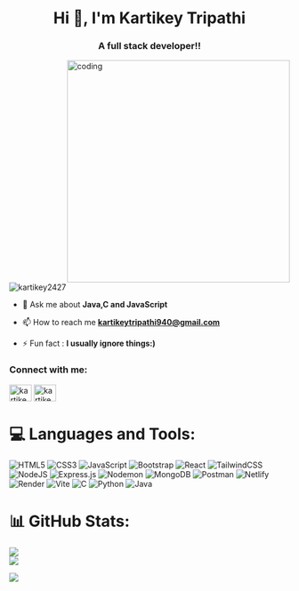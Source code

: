 <h1 align="center">Hi 👋, I'm Kartikey Tripathi</h1>
<h3 align="center">A full stack developer!!</h3>

<img align ="right" alt="coding" width = "400" src="https://t3.ftcdn.net/jpg/06/01/17/18/360_F_601171827_GwbDHEuhisbGFXRfIpXFhtf7wAvsbLut.jpg" >

<p align="left"> <img src="https://komarev.com/ghpvc/?username=kartikey2427&label=Profile%20views&color=0e75b6&style=flat" alt="kartikey2427" /> </p>

- 💬 Ask me about **Java,C and JavaScript**

- 📫 How to reach me **kartikeytripathi940@gmail.com**

- ⚡ Fun fact : **I usually ignore things:)**

<h3 align="left">Connect with me:</h3>
<p align="left">
<a href="https://instagram.com/kartikey27_" target="blank"><img align="center" src="https://raw.githubusercontent.com/rahuldkjain/github-profile-readme-generator/master/src/images/icons/Social/instagram.svg" alt="kartikey27_" height="30" width="40" /></a>
<a href="https://www.leetcode.com/kartikeytripathi940" target="blank"><img align="center" src="https://raw.githubusercontent.com/rahuldkjain/github-profile-readme-generator/master/src/images/icons/Social/leet-code.svg" alt="kartikeytripathi940" height="30" width="40" /></a>
</p>

# 💻 Languages and Tools:
![HTML5](https://img.shields.io/badge/html5-%23E34F26.svg?style=for-the-badge&logo=html5&logoColor=white) ![CSS3](https://img.shields.io/badge/css3-%231572B6.svg?style=for-the-badge&logo=css3&logoColor=white) ![JavaScript](https://img.shields.io/badge/javascript-%23323330.svg?style=for-the-badge&logo=javascript&logoColor=%23F7DF1E) ![Bootstrap](https://img.shields.io/badge/bootstrap-%238511FA.svg?style=for-the-badge&logo=bootstrap&logoColor=white) ![React](https://img.shields.io/badge/react-%2320232a.svg?style=for-the-badge&logo=react&logoColor=%2361DAFB) ![TailwindCSS](https://img.shields.io/badge/tailwindcss-%2338B2AC.svg?style=for-the-badge&logo=tailwind-css&logoColor=white) ![NodeJS](https://img.shields.io/badge/node.js-6DA55F?style=for-the-badge&logo=node.js&logoColor=white) ![Express.js](https://img.shields.io/badge/express.js-%23404d59.svg?style=for-the-badge&logo=express&logoColor=%2361DAFB) ![Nodemon](https://img.shields.io/badge/NODEMON-%23323330.svg?style=for-the-badge&logo=nodemon&logoColor=%BBDEAD) ![MongoDB](https://img.shields.io/badge/MongoDB-%234ea94b.svg?style=for-the-badge&logo=mongodb&logoColor=white) ![Postman](https://img.shields.io/badge/Postman-FF6C37?style=for-the-badge&logo=postman&logoColor=white) ![Netlify](https://img.shields.io/badge/netlify-%23000000.svg?style=for-the-badge&logo=netlify&logoColor=#00C7B7) ![Render](https://img.shields.io/badge/Render-%46E3B7.svg?style=for-the-badge&logo=render&logoColor=white) ![Vite](https://img.shields.io/badge/vite-%23646CFF.svg?style=for-the-badge&logo=vite&logoColor=white) ![C](https://img.shields.io/badge/c-%2300599C.svg?style=for-the-badge&logo=c&logoColor=white) ![Python](https://img.shields.io/badge/python-3670A0?style=for-the-badge&logo=python&logoColor=ffdd54) ![Java](https://img.shields.io/badge/java-%23ED8B00.svg?style=for-the-badge&logo=openjdk&logoColor=white)  


# 📊 GitHub Stats:
![](https://github-readme-streak-stats.herokuapp.com/?user=kartikey2427&theme=dark&hide_border=false)<br/>
![](https://github-readme-stats.vercel.app/api/top-langs/?username=kartikey2427&theme=dark&hide_border=false&include_all_commits=false&count_private=false&layout=compact)



![](https://leetcard.jacoblin.cool/kartikeytripathi940?ext=heatmap)


